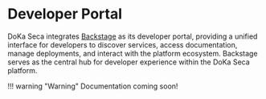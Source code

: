 # Developer Portal

DoKa Seca integrates [Backstage](https://backstage.io/) as its developer portal, providing a unified interface for
developers to discover services, access documentation, manage deployments, and interact with the platform ecosystem.
Backstage serves as the central hub for developer experience within the DoKa Seca platform.

!!! warning "Warning"
    Documentation coming soon!
